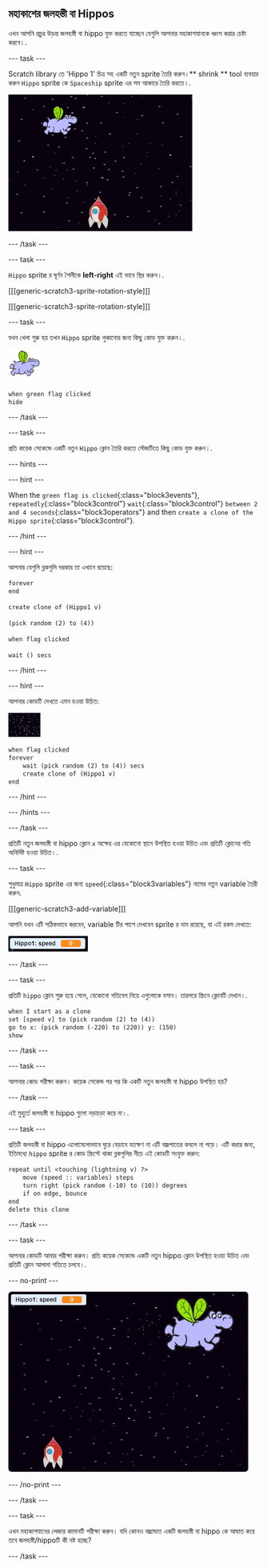 ## মহাকাশের জলহস্তী বা Hippos

এখন আপনি প্রচুর উড়ন্ত জলহস্তী বা hippo যুক্ত করতে যাচ্ছেন যেগুলি আপনার মহাকাশযানকে ধ্বংস করার চেষ্টা করবে।.

\--- task \---

Scratch library তে 'Hippo 1' চিত্র সহ একটি নতুন sprite তৈরি করুন।** shrink ** tool ব্যবহার করুন ` Hippo ` sprite কে ` Spaceship ` sprite এর সম আকারে তৈরি করতে।.

![screenshot](images/invaders-hippo.png)

\--- /task \---

\--- task \---

`Hippo` sprite র ঘূর্ণন শৈলীকে **left-right** এই ভাবে স্থির করুন।.

[[[generic-scratch3-sprite-rotation-style]]]

[[[generic-scratch3-sprite-rotation-style]]]

\--- task \---

যখন খেলা শুরু হয় তখন `Hippo` sprite লুকানোর জন্য কিছু কোড যুক্ত করুন।.

![hippo sprite](images/hippo-sprite.png)

```blocks3
when green flag clicked
hide
```

\--- /task \---

\--- task \---

প্রতি কয়েক সেকেন্ডে একটি নতুন `Hippo` ক্লোন তৈরি করতে স্টেজটিতে কিছু কোড যুক্ত করুন।.

\--- hints \---

\--- hint \---

When the `green flag is clicked`{:class="block3events"}, `repeatedly`{:class="block3control"} `wait`{:class="block3control"} `between 2 and 4 seconds`{:class="block3operators"} and then `create a clone of the Hippo sprite`{:class="block3control"}.

\--- /hint \---

\--- hint \---

আপনার যেগুলি ব্লকগুলি দরকার তা এখানে রয়েছে:

```blocks3
forever
end

create clone of (Hippo1 v)

(pick random (2) to (4))

when flag clicked

wait () secs
```

\--- /hint \---

\--- hint \---

আপনার কোডটি দেখতে এমন হওয়া উচিত:

![stage sprite](images/stage-sprite.png)

```blocks3
when flag clicked
forever
    wait (pick random (2) to (4)) secs
    create clone of (Hippo1 v)
end
```

\--- /hint \---

\--- /hints \---

\--- /task \---

প্রতিটি নতুন জলহস্তী বা hippo ক্লোন `x` অক্ষের এর যেকোনো স্থানে উপস্থিত হওয়া উচিত এবং প্রতিটি ক্লোনের গতি অনির্দিষ্ট হওয়া উচিত।.

\--- task \---

শুধুমাত্র `Hippo` sprite এর জন্য `speed`{:class="block3variables"} নামের নতুন variable তৈরী করুন.

[[[generic-scratch3-add-variable]]]

আপনি যখন এটি সঠিকভাবে করবেন, variable টির পাশে দেখবেন sprite র নাম রয়েছে, যা এই রকম দেখতে:

![screenshot](images/invaders-var-test.png)

\--- /task \---

\--- task \---

প্রতিটি `hippo` ক্লোন শুরু হয়ে গেলে, যেকোনো গতিবেগ নিয়ে এগুলোকে বসান। তারপরে স্ক্রিনে ক্লোনটি দেখান।.

```blocks3
when I start as a clone
set [speed v] to (pick random (2) to (4))
go to x: (pick random (-220) to (220)) y: (150)
show
```

\--- /task \---

\--- task \---

আপনার কোড পরীক্ষা করুন। কয়েক সেকেন্ড পর পর কি একটি নতুন জলহস্তী বা hippo উপস্থিত হয়?

\--- /task \---

এই মুহুর্তে জলহস্তী বা hippo গুলো নড়াচড়া করে না।.

\--- task \---

প্রতিটি জলহস্তী বা hippo এলোমেলোভাবে ঘুরে বেড়াবে যতক্ষণ না এটি বজ্রপাতের কবলে না পড়ে। এটি করার জন্য, ইতিমধ্যে `hippo` sprite র কোড স্ক্রিপ্টে থাকা ব্লকগুলির নীচে এই কোডটি সংযুক্ত করুন:

```blocks3
repeat until <touching (lightning v) ?>
    move (speed :: variables) steps
    turn right (pick random (-10) to (10)) degrees
    if on edge, bounce
end
delete this clone
```

\--- /task \---

\--- task \---

আপনার কোডটি আবার পরীক্ষা করুন। প্রতি কয়েক সেকেন্ডে একটি নতুন hippo ক্লোন উপস্থিত হওয়া উচিত এবং প্রতিটি ক্লোন আলাদা গতিতে চলবে।.

\--- no-print \---

![screenshot](images/hippo-clones.gif)

\--- /no-print \---

\--- /task \---

\--- task \---

এখন মহাকাশযানের লেজার কামানটি পরীক্ষা করুন। যদি কোনও বজ্রাঘাত একটি জলহস্তী বা hippo কে আঘাত করে তবে জলহস্তী/hippoটি কী নষ্ট হচ্ছে?

\--- /task \---